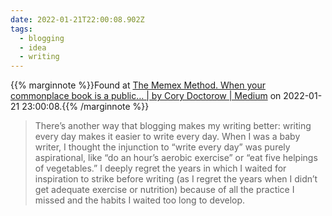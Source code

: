 ```yaml
---
date: 2022-01-21T22:00:08.902Z
tags:
  - blogging
  - idea
  - writing
---
```

{{% marginnote %}}Found at [The Memex Method. When your commonplace book is a public… | by Cory Doctorow | Medium](https://doctorow.medium.com/the-memex-method-238c71f2fb46) on 2022-01-21 23:00:08.{{% /marginnote %}}

> There’s another way that blogging makes my writing better: writing every day makes it easier to write every day. When I was a baby writer, I thought the injunction to “write every day” was purely aspirational, like “do an hour’s aerobic exercise” or “eat five helpings of vegetables.” I deeply regret the years in which I waited for inspiration to strike before writing (as I regret the years when I didn’t get adequate exercise or nutrition) because of all the practice I missed and the habits I waited too long to develop.


